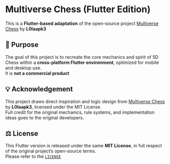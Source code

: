 
# Multiverse Chess (Flutter Edition)

This is a **Flutter-based adaptation** of the open-source project [Multiverse Chess](https://github.com/L0laapk3/multiverse-chess) by **L0laapk3** 

## 🎯 Purpose

The goal of this project is to recreate the core mechanics and spirit of 5D Chess within a **cross-platform Flutter environment**, optimized for mobile and desktop use.  
It is **not a commercial product**

## 💡 Acknowledgement

This project draws direct inspiration and logic design from [Multiverse Chess](https://github.com/L0laapk3/multiverse-chess) by **L0laapk3**, licensed under the MIT License.  
Full credit for the original mechanics, rule systems, and implementation ideas goes to the original developers.

## ⚖️ License

This Flutter version is released under the same **MIT License**, in full respect of the original project’s open-source terms.  
Please refer to the [`LICENSE`]()
